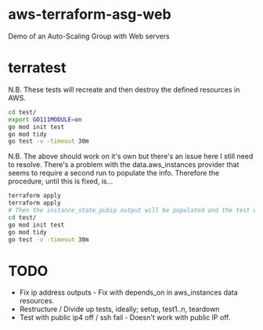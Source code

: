 # aws-terraform-asg-web
Demo of an Auto-Scaling Group with Web servers

# terratest

N.B. These tests will recreate and then destroy the defined resources in AWS.

```bash
cd test/
export GO111MODULE=on
go mod init test
go mod tidy
go test -v -timeout 30m
```

N.B. The above should work on it's own but there's an issue here I still need to resolve.
There's a problem with the data.aws_instances provider that seems to require a second run to populate the info.
Therefore the procedure, until this is fixed, is...

```bash
terraform apply
terraform apply
# Then the instance_state_pubip output will be populated and the test will run
cd test/
go mod init test
go mod tidy
go test -v -timeout 30m
```

# TODO

* Fix ip address outputs - Fix with depends_on in aws_instances data resources.
* Restructure / Divide up tests, ideally; setup, test1..n, teardown
* Test with public ip4 off / ssh fail - Doesn't work with public IP off. 

